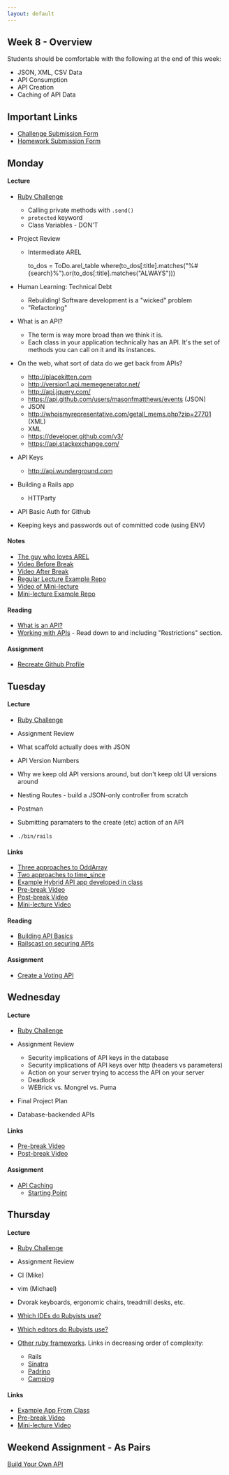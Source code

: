 ```yaml
---
layout: default
---
```


## Week 8 - Overview

Students should be comfortable with the following at the end of this week:

* JSON, XML, CSV Data
* API Consumption
* API Creation
* Caching of API Data

## Important Links

* [Challenge Submission Form](http://goo.gl/forms/fpcxQCtEqs)
* [Homework Submission Form](https://docs.google.com/forms/d/1lddv00AYx4z9ugJBYv1v2RG_JuMUpWEYPYjQGdCVdgQ/viewform?c=0&w=1)

## Monday

#### Lecture

* [Ruby Challenge](https://github.com/masonfmatthews/rails_assignments/blob/master/challenges/classes_challenge.rb)
  * Calling private methods with `.send()`
  * `protected` keyword
  * Class Variables - DON'T
* Project Review
  * Intermediate AREL

    to_dos = ToDo.arel_table
    where(to_dos[:title].matches("%#{search}%").or(to_dos[:title].matches("ALWAYS")))

* Human Learning: Technical Debt
  * Rebuilding!  Software development is a "wicked" problem
  * "Refactoring"

* What is an API?
  * The term is way more broad than we think it is.
  * Each class in your application technically has an API.  It's the set of methods you can call on it and its instances.
* On the web, what sort of data do we get back from APIs?
  * http://placekitten.com
  * http://version1.api.memegenerator.net/
  * http://api.jquery.com/
  * https://api.github.com/users/masonfmatthews/events (JSON)
  * JSON
  * http://whoismyrepresentative.com/getall_mems.php?zip=27701 (XML)
  * XML
  * https://developer.github.com/v3/
  * https://api.stackexchange.com/
* API Keys
  * http://api.wunderground.com
* Building a Rails app
  * HTTParty
* API Basic Auth for Github
* Keeping keys and passwords out of committed code (using ENV)

#### Notes

* [The guy who loves AREL](http://www.youtube.com/watch?v=ShPAxNcLm3o)
* [Video Before Break](http://youtu.be/AjVlDABhhi8)
* [Video After Break](http://youtu.be/ASLlaAZz-3I)
* [Regular Lecture Example Repo](https://github.com/tiyd-rails-2015-01/weather_api)
* [Video of Mini-lecture](http://youtu.be/1e9O2p2PZm8)
* [Mini-lecture Example Repo](https://github.com/tiyd-rails-2015-01/github_token_example)

#### Reading

* [What is an API?](http://skillcrush.com/2012/07/04/api-2/)
* [Working with APIs](http://www.theodinproject.com/ruby-on-rails/working-with-external-apis?ref=lnav) - Read down to and including "Restrictions" section.

#### Assignment

* [Recreate Github Profile](https://github.com/tiyd-rails-2015-01/github_profile)

## Tuesday

<!-- Next time should switch the order of Tuesday and Wednesday -->

#### Lecture

* [Ruby Challenge](https://github.com/masonfmatthews/rails_assignments/blob/master/challenges/composition_challenge.rb)
* Assignment Review

* What scaffold actually does with JSON
* API Version Numbers
* Why we keep old API versions around, but don't keep old UI versions around
* Nesting Routes - build a JSON-only controller from scratch
* Postman
* Submitting paramaters to the create (etc) action of an API
* `./bin/rails`


#### Links

* [Three approaches to OddArray](w8-2/composition.rb)
* [Two approaches to time_since](w8-2/time_math.rb)
* [Example Hybrid API app developed in class](https://github.com/tiyd-rails-2015-01/api_creation_example)
* [Pre-break Video](https://www.youtube.com/watch?v=D7Rmj4jTCOc)
* [Post-break Video](https://www.youtube.com/watch?v=a5fJ6-CMkmY)
* [Mini-lecture Video](http://youtu.be/zZ1RB5UgVLE)

#### Reading

* [Building API Basics](http://www.theodinproject.com/ruby-on-rails/apis-and-building-your-own)
* [Railscast on securing APIs](http://railscasts.com/episodes/352-securing-an-api)

#### Assignment

* [Create a Voting API](https://github.com/tiyd-rails-2015-01/voting_api)


## Wednesday

#### Lecture

* [Ruby Challenge](https://github.com/masonfmatthews/rails_assignments/blob/master/challenges/inheritance_challenge.rb)
* Assignment Review
  * Security implications of API keys in the database
  * Security implications of API keys over http (headers vs parameters)
  * Action on your server trying to access the API on your server
  * Deadlock
  * WEBrick vs. Mongrel vs. Puma

* Final Project Plan
* Database-backended APIs

#### Links

* [Pre-break Video](https://www.youtube.com/watch?v=OBYAzYMHkyM)
* [Post-break Video](https://www.youtube.com/watch?v=cUw8-b0keqs)

#### Assignment

* [API Caching](https://github.com/tiyd-rails-2015-01/api_caching)
  * [Starting Point](https://github.com/tiyd-rails-2015-01/database_api_starting_point)

## Thursday

#### Lecture

* [Ruby Challenge](https://github.com/masonfmatthews/rails_assignments/blob/master/challenges/include_challenge.rb)
* Assignment Review

* CI (Mike)
* vim (Michael)
* Dvorak keyboards, ergonomic chairs, treadmill desks, etc.
* [Which IDEs do Rubyists use?](http://www.sitepoint.com/ides-rubyists-use/?utm_source=rubyweekly&utm_medium=email)
* [Which editors do Rubyists use?](http://www.sitepoint.com/editor-rubyists-use/)
* [Other ruby frameworks](https://blog.engineyard.com/2015/life-beyond-rails-brief-look-alternate-web-frameworks-ruby).  Links in decreasing order of complexity:
  * Rails
  * [Sinatra](http://www.sinatrarb.com/)
  * [Padrino](http://www.padrinorb.com/)
  * [Camping](http://camping.io/)

#### Links

* [Example App From Class](https://github.com/tiyd-rails-2015-01/db_backed_api_example)
* [Pre-break Video](http://youtu.be/MvX_XPAMpfI)
* [Mini-lecture Video](http://youtu.be/PXCm6K4CVh4)

## Weekend Assignment - As Pairs

[Build Your Own API](https://github.com/tiyd-rails-2015-01/novel_api)
